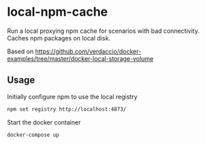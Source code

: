 # local-npm-cache
Run a local proxying npm cache for scenarios with bad connectivity.
Caches npm packages on local disk.

Based on https://github.com/verdaccio/docker-examples/tree/master/docker-local-storage-volume

## Usage
Initially configure npm to use the local registry
```sh
npm set registry http://localhost:4873/
```

Start the docker container
```sh
docker-compose up
```